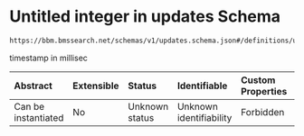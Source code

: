 # Untitled integer in updates Schema

```txt
https://bbm.bmssearch.net/schemas/v1/updates.schema.json#/definitions/updates_bms/properties/updated_at
```

timestamp in millisec

| Abstract            | Extensible | Status         | Identifiable            | Custom Properties | Additional Properties | Access Restrictions | Defined In                                                                          |
| :------------------ | :--------- | :------------- | :---------------------- | :---------------- | :-------------------- | :------------------ | :---------------------------------------------------------------------------------- |
| Can be instantiated | No         | Unknown status | Unknown identifiability | Forbidden         | Allowed               | none                | [updates.schema.json*](../../schemas/v1/updates.schema.json "open original schema") |
